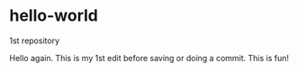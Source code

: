 # hello-world
1st repository

Hello again. This is my 1st edit before saving or doing a commit.
This is fun!
